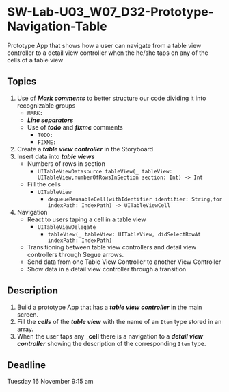 # SW-Lab-U03_W07_D32-Prototype-Navigation-Table
Prototype App that shows how a user can navigate from a table view controller to a detail view controller when the he/she taps on any of the cells of a table view

## Topics
1. Use of _**Mark comments**_  to better structure our code dividing it into recognizable groups
   - `MARK:` 
   - _**Line separators**_
   - Use of _**todo**_ and _**fixme**_ comments
     - `TODO:`
     - `FIXME:`
2. Create a _**table view controller**_ in the Storyboard
3. Insert data into _**table views**_
   - Numbers of rows in section
     - `UITableViewDatasource tableView(_ tableView: UITableView,numberOfRowsInSection section: Int) -> Int`
   - Fill the cells
     - `UITableView`
        - `dequeueReusableCell(withIdentifier identifier: String,for indexPath: IndexPath) -> UITableViewCell`
4. Navigation 
   - React to users taping a cell in a table view
     - `UITableViewDelegate`
       - `tableView(_ tableView: UITableView, didSelectRowAt indexPath: IndexPath)`
   - Transitioning between table view controllers and detail view controllers through Segue arrows.
   - Send data from one Table View Controller to another View Controller
   - Show data in a detail view controller through a transition


## Description
1. Build a prototype App that has a _**table view controller**_ in the main screen.
2. Fill the _**cells**_ of the _**table view**_ with the name of an `Item` type stored in an array.
3. When the user taps any _**cell** there is a navigation to a _**detail view controller**_ showing the description of the corresponding `Item` type.


## Deadline 
Tuesday 16 November 9:15 am
